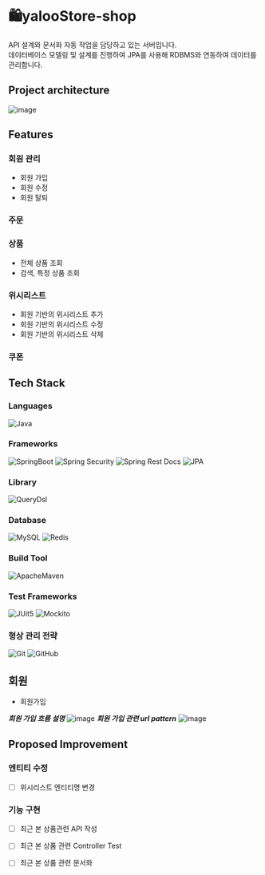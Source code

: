 # 🛍️yalooStore-shop
API 설계와 문서화 자동 작업을 담당하고 있는 서버입니다.<br>
데이터베이스 모델링 및 설계를 진행하여 JPA를 사용해 RDBMS와 연동하여 데이터를 관리합니다.

## Project architecture
![image](https://github.com/yalooStore/yalooStore-front/assets/81970382/4065dbdb-791d-44b3-a088-921afe50ebdd)
 
## Features
### 회원 관리
- 회원 가입
- 회원 수정
- 회원 탈퇴
  
### 주문
### 상품
- 전체 상품 조회
- 검색, 특정 상품 조회
  
### 위시리스트
- 회원 기반의 위시리스트 추가
- 회원 기반의 위시리스트 수정
- 회원 기반의 위시리스트 삭제

### 쿠폰

## Tech Stack
### Languages
![Java](https://img.shields.io/badge/Java-007396?style=flat&logo=OpenJDK)

### Frameworks
![SpringBoot](https://img.shields.io/badge/Spring%20Boot-6DB33F?style=flat&logo=SpringBoot&logoColor=white)
![Spring Security](https://img.shields.io/static/v1?style=flat&message=Spring+Security&color=6DB33F&logo=Spring+Security&logoColor=FFFFFF&label=)
![Spring Rest Docs](https://img.shields.io/badge/Spring%20Rest%20Docs-6DB33F?style=flat&logoColor=white)
![JPA](https://img.shields.io/badge/JPA-6DB33F?style=flat&logoColor=white)


### Library
![QueryDsl](https://img.shields.io/badge/Query%20DSL-0099E5?style=flat&logoColor=white)


### Database
![MySQL](https://img.shields.io/badge/MySQL-4479A1?style=flat&logo=Redis&logoColor=white)
![Redis](https://img.shields.io/badge/Redis-DC382D?style=flat&logo=Redis&logoColor=white)

### Build Tool
![ApacheMaven](https://img.shields.io/badge/Maven-C71A36?style=flat&logo=ApacheMaven&logoColor=white)

### Test Frameworks
![JUit5](https://img.shields.io/static/v1?style=flat&message=JUnit5&color=25A162&logo=JUnit5&logoColor=FFFFFF&label=)
![Mockito](https://img.shields.io/static/v1?style=flat&message=Mockito&color=13C100&logoColor=FFFFFF&label=)

### 형상 관리 전략
![Git](https://img.shields.io/badge/Git-F05032?style=flat&logo=Git&logoColor=white)
![GitHub](https://img.shields.io/badge/GitHub-181717?style=flat&logo=GitHub&logoColor=white)


## 회원
- 회원가입


***회원 가입 흐름 설명***
![image](https://github.com/yalooStore/yalooStore-shop/assets/81970382/edeb8697-b505-4dc4-bda8-11ee246d4289)
***회원 가입 관련 url pattern***
![image](https://github.com/yalooStore/yalooStore-shop/assets/81970382/c96378f0-8cd2-4faa-87b9-2d655526f295)



## Proposed Improvement
### 엔티티 수정
- [ ] 위시리스트 엔티티명 변경
### 기능 구현
- [ ] 최근 본 상품관련 API 작성
- [ ] 최근 본 상품 관련 Controller Test
- [ ] 최근 본 상품 관련 문서화

